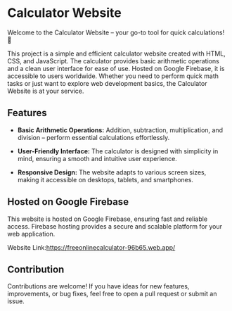 # Calculator Website

Welcome to the Calculator Website – your go-to tool for quick calculations! 🧮

This project is a simple and efficient calculator website created with HTML, CSS, and JavaScript. The calculator provides basic arithmetic operations and a clean user interface for ease of use. Hosted on Google Firebase, it is accessible to users worldwide. Whether you need to perform quick math tasks or just want to explore web development basics, the Calculator Website is at your service.

## Features

- **Basic Arithmetic Operations:** Addition, subtraction, multiplication, and division – perform essential calculations effortlessly.

- **User-Friendly Interface:** The calculator is designed with simplicity in mind, ensuring a smooth and intuitive user experience.

- **Responsive Design:** The website adapts to various screen sizes, making it accessible on desktops, tablets, and smartphones.

## Hosted on Google Firebase

This website is hosted on Google Firebase, ensuring fast and reliable access. Firebase hosting provides a secure and scalable platform for your web application.

Website Link:https://freeonlinecalculator-96b65.web.app/

## Contribution

Contributions are welcome! If you have ideas for new features, improvements, or bug fixes, feel free to open a pull request or submit an issue.
